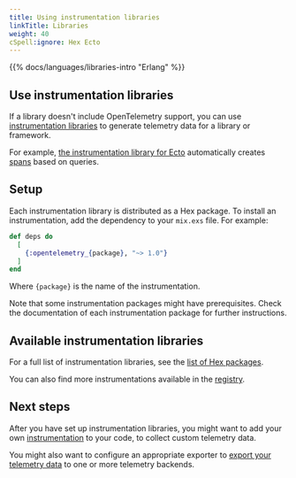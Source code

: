 ```yaml
---
title: Using instrumentation libraries
linkTitle: Libraries
weight: 40
cSpell:ignore: Hex Ecto
---
```


{{% docs/languages/libraries-intro "Erlang" %}}

## Use instrumentation libraries

If a library doesn't include OpenTelemetry support, you can use
[instrumentation libraries](/docs/specs/otel/glossary/#instrumentation-library)
to generate telemetry data for a library or framework.

For example,
[the instrumentation library for Ecto](https://github.com/open-telemetry/opentelemetry-erlang-contrib/tree/main/instrumentation/opentelemetry_ecto)
automatically creates [spans](/docs/concepts/signals/traces/#spans) based on
queries.

## Setup

Each instrumentation library is distributed as a Hex package. To install an
instrumentation, add the dependency to your `mix.exs` file. For example:

```elixir
def deps do
  [
    {:opentelemetry_{package}, "~> 1.0"}
  ]
end
```

Where `{package}` is the name of the instrumentation.

Note that some instrumentation packages might have prerequisites. Check the
documentation of each instrumentation package for further instructions.

## Available instrumentation libraries

For a full list of instrumentation libraries, see the
[list of Hex packages](https://hex.pm/packages?search=opentelemetry&sort=recent_downloads).

You can also find more instrumentations available in the
[registry](/ecosystem/registry/?language=erlang&component=instrumentation).

## Next steps

After you have set up instrumentation libraries, you might want to add your own
[instrumentation](/docs/languages/erlang/instrumentation) to your code, to
collect custom telemetry data.

You might also want to configure an appropriate exporter to
[export your telemetry data](/docs/languages/erlang/exporters) to one or more
telemetry backends.
